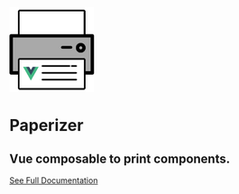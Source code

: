 <img src='./docs/public/favicon.svg' width='150'>

# Paperizer

## Vue composable to print components.

[See Full Documentation](https://markhermano.github.io/paperizer/)